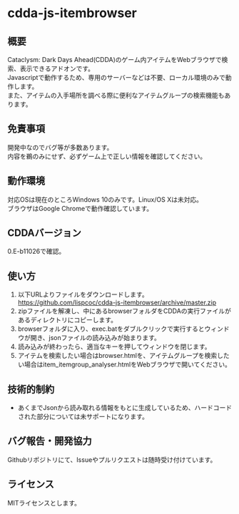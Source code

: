 # cdda-js-itembrowser
## 概要
Cataclysm: Dark Days Ahead(CDDA)のゲーム内アイテムをWebブラウザで検索、表示できるアドオンです。<br>
Javascriptで動作するため、専用のサーバーなどは不要、ローカル環境のみで動作します。<br>
また、アイテムの入手場所を調べる際に便利なアイテムグループの検索機能もあります。<br>

## 免責事項
開発中なのでバグ等が多数あります。<br>
内容を鵜のみにせず、必ずゲーム上で正しい情報を確認してください。

## 動作環境
対応OSは現在のところWindows 10のみです。Linux/OS Xは未対応。<br>
ブラウザはGoogle Chromeで動作確認しています。

## CDDAバージョン
0.E-b11026で確認。

## 使い方
1. 以下URLよりファイルをダウンロードします。<br>
https://github.com/lispcoc/cdda-js-itembrowser/archive/master.zip
2. zipファイルを解凍し、中にあるbrowserフォルダをCDDAの実行ファイルがあるディレクトリにコピーします。
3. browserフォルダに入り、exec.batをダブルクリックで実行するとウィンドウが開き、jsonファイルの読み込みが始まります。
4. 読み込みが終わったら、適当なキーを押してウィンドウを閉じます。
5. アイテムを検索したい場合はbrowser.htmlを、アイテムグループを検索したい場合はitem_itemgroup_analyser.htmlをWebブラウザで開いてください。

## 技術的制約
- あくまでJsonから読み取れる情報をもとに生成しているため、ハードコードされた部分については未サポートになります。

## バグ報告・開発協力
Githubリポジトリにて、Issueやプルリクエストは随時受け付けています。

## ライセンス
MITライセンスとします。
